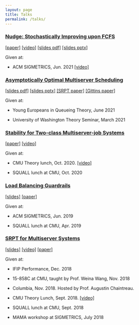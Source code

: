 ```yaml
---
layout: page
title: Talks
permalink: /talks/
---
```


### [Nudge: Stochastically Improving upon FCFS](/assets/nudge.pdf)
[\[paper\]](/assets/nudge.pdf)
[\[video\]](https://www.youtube.com/watch?v=G3NWAOlHpoI)
[\[slides pdf\]](/assets/sigmetrics-2021-nudge-talk.pdf)
[\[slides pptx\]](/assets/sigmetrics-2021-nudge-talk.pptx)

Given at:

* ACM SIGMETRICS, Jun. 2021 [\[video\]](https://www.youtube.com/watch?v=G3NWAOlHpoI)

### [Asymptotically Optimal Multiserver Scheduling](/assets/asymptotically-optimal.pdf)
[\[slides pdf\]](/assets/asymptotically-optimal.pdf) [\[slides pptx\]](/assets/asymptotically-optimal.pptx) [\[SRPT paper\]](/assets/srpt.pdf) [\[Gittins paper\]](gittins-extremely-general.pdf)

Given at:

* Young Europeans in Queueing Theory, June 2021

* University of Washington Theory Seminar, March 2021

### [Stability for Two-class Multiserver-job Systems](/assets/multiserverjob-stability.pdf)
[\[paper\]](/assets/multiserverjob-stability.pdf) [\[video\]](https://www.youtube.com/watch?v=w0e5NaKlpBY)

Given at:

* CMU Theory lunch, Oct. 2020. [\[video\]](https://www.youtube.com/watch?v=w0e5NaKlpBY)

* SQUALL lunch at CMU, Oct. 2020

### [Load Balancing Guardrails](/assets/load-balancing.pdf)
[\[slides\]](/assets/sigmetrics-2019-load-balancing-talk.pptx) [\[paper\]](/assets/load-balancing.pdf)

Given at:

* ACM SIGMETRICS, Jun. 2019

* SQUALL lunch at CMU, Apr. 2019

### [SRPT for Multiserver Systems](/assets/srpt.pdf)
[\[slides\]](/assets/performance-2018-srpt-talk.pptx) [\[video\]](https://www.youtube.com/watch?v=H6PDvOt7R3E) [\[paper\]](/assets/srpt.pdf)

Given at:

* IFIP Performance, Dec. 2018

* 15-858C at CMU, taught by Prof. Weina Wang, Nov. 2018

* Columbia, Nov. 2018. Hosted by Prof. Augustin Chaintreau.

* CMU Theory Lunch, Sept. 2018. [\[video\]](https://www.youtube.com/watch?v=H6PDvOt7R3E)

* SQUALL lunch at CMU, Sept. 2018

* MAMA workshop at SIGMETRICS, July 2018
